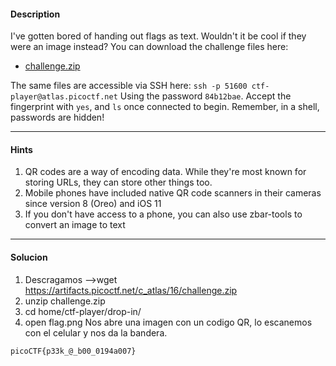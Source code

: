 #### Description
I've gotten bored of handing out flags as text. Wouldn't it be cool if they were an image instead? You can download the challenge files here:

- [challenge.zip](https://artifacts.picoctf.net/c_atlas/14/challenge.zip)

The same files are accessible via SSH here: `ssh -p 51600 ctf-player@atlas.picoctf.net` Using the password `84b12bae`. Accept the fingerprint with `yes`, and `ls` once connected to begin. Remember, in a shell, passwords are hidden!

---
#### Hints
1. QR codes are a way of encoding data. While they're most known for storing URLs, they can store other things too.
2. Mobile phones have included native QR code scanners in their cameras since version 8 (Oreo) and iOS 11
3. If you don't have access to a phone, you can also use zbar-tools to convert an image to text
---
#### Solucion
1. Descragamos -->wget https://artifacts.picoctf.net/c_atlas/16/challenge.zip
2. unzip challenge.zip
3. cd home/ctf-player/drop-in/
4. open flag.png
Nos abre una imagen con un codigo QR, lo escanemos con el celular y nos da la bandera.
```
picoCTF{p33k_@_b00_0194a007}
```